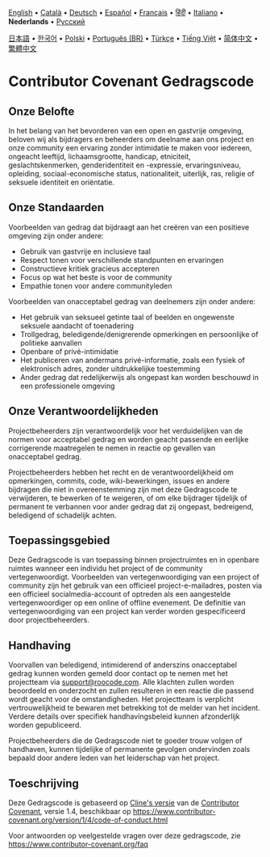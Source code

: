 [English](../../CODE_OF_CONDUCT.md) • [Català](../ca/CODE_OF_CONDUCT.md) • [Deutsch](../de/CODE_OF_CONDUCT.md) • [Español](../es/CODE_OF_CONDUCT.md) • [Français](../fr/CODE_OF_CONDUCT.md) • [हिंदी](../hi/CODE_OF_CONDUCT.md) • [Italiano](../it/CODE_OF_CONDUCT.md) • <b>Nederlands</b> • [Русский](../ru/CODE_OF_CONDUCT.md)

[日本語](../ja/CODE_OF_CONDUCT.md) • [한국어](../ko/CODE_OF_CONDUCT.md) • [Polski](../pl/CODE_OF_CONDUCT.md) • [Português (BR)](../pt-BR/CODE_OF_CONDUCT.md) • [Türkçe](../tr/CODE_OF_CONDUCT.md) • [Tiếng Việt](../vi/CODE_OF_CONDUCT.md) • [简体中文](../zh-CN/CODE_OF_CONDUCT.md) • [繁體中文](../zh-TW/CODE_OF_CONDUCT.md)

# Contributor Covenant Gedragscode

## Onze Belofte

In het belang van het bevorderen van een open en gastvrije omgeving, beloven wij als bijdragers en beheerders om deelname aan ons project en onze community een ervaring zonder intimidatie te maken voor iedereen, ongeacht leeftijd, lichaamsgrootte, handicap, etniciteit, geslachtskenmerken, genderidentiteit en -expressie, ervaringsniveau, opleiding, sociaal-economische status, nationaliteit, uiterlijk, ras, religie of seksuele identiteit en oriëntatie.

## Onze Standaarden

Voorbeelden van gedrag dat bijdraagt aan het creëren van een positieve omgeving zijn onder andere:

- Gebruik van gastvrije en inclusieve taal
- Respect tonen voor verschillende standpunten en ervaringen
- Constructieve kritiek gracieus accepteren
- Focus op wat het beste is voor de community
- Empathie tonen voor andere communityleden

Voorbeelden van onacceptabel gedrag van deelnemers zijn onder andere:

- Het gebruik van seksueel getinte taal of beelden en ongewenste seksuele aandacht of toenadering
- Trollgedrag, beledigende/denigrerende opmerkingen en persoonlijke of politieke aanvallen
- Openbare of privé-intimidatie
- Het publiceren van andermans privé-informatie, zoals een fysiek of elektronisch adres, zonder uitdrukkelijke toestemming
- Ander gedrag dat redelijkerwijs als ongepast kan worden beschouwd in een professionele omgeving

## Onze Verantwoordelijkheden

Projectbeheerders zijn verantwoordelijk voor het verduidelijken van de normen voor acceptabel gedrag en worden geacht passende en eerlijke corrigerende maatregelen te nemen in reactie op gevallen van onacceptabel gedrag.

Projectbeheerders hebben het recht en de verantwoordelijkheid om opmerkingen, commits, code, wiki-bewerkingen, issues en andere bijdragen die niet in overeenstemming zijn met deze Gedragscode te verwijderen, te bewerken of te weigeren, of om elke bijdrager tijdelijk of permanent te verbannen voor ander gedrag dat zij ongepast, bedreigend, beledigend of schadelijk achten.

## Toepassingsgebied

Deze Gedragscode is van toepassing binnen projectruimtes en in openbare ruimtes wanneer een individu het project of de community vertegenwoordigt. Voorbeelden van vertegenwoordiging van een project of community zijn het gebruik van een officieel project-e-mailadres, posten via een officieel socialmedia-account of optreden als een aangestelde vertegenwoordiger op een online of offline evenement. De definitie van vertegenwoordiging van een project kan verder worden gespecificeerd door projectbeheerders.

## Handhaving

Voorvallen van beledigend, intimiderend of anderszins onacceptabel gedrag kunnen worden gemeld door contact op te nemen met het projectteam via support@roocode.com. Alle klachten zullen worden beoordeeld en onderzocht en zullen resulteren in een reactie die passend wordt geacht voor de omstandigheden. Het projectteam is verplicht vertrouwelijkheid te bewaren met betrekking tot de melder van het incident. Verdere details over specifiek handhavingsbeleid kunnen afzonderlijk worden gepubliceerd.

Projectbeheerders die de Gedragscode niet te goeder trouw volgen of handhaven, kunnen tijdelijke of permanente gevolgen ondervinden zoals bepaald door andere leden van het leiderschap van het project.

## Toeschrijving

Deze Gedragscode is gebaseerd op [Cline's versie][cline_coc] van de [Contributor Covenant][homepage], versie 1.4, beschikbaar op https://www.contributor-covenant.org/version/1/4/code-of-conduct.html

[cline_coc]: https://github.com/cline/cline/blob/main/CODE_OF_CONDUCT.md
[homepage]: https://www.contributor-covenant.org

Voor antwoorden op veelgestelde vragen over deze gedragscode, zie https://www.contributor-covenant.org/faq
